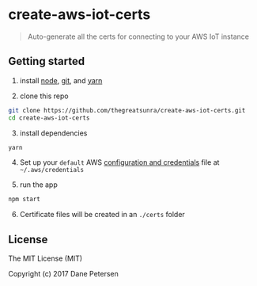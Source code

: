 # create-aws-iot-certs

> Auto-generate all the certs for connecting to your AWS IoT instance

## Getting started

1) install [node](https://nodejs.org/en/), [git](https://git-scm.com/downloads), and [yarn](https://yarnpkg.com/lang/en/docs/install/)

2) clone this repo

```bash
git clone https://github.com/thegreatsunra/create-aws-iot-certs.git
cd create-aws-iot-certs
```

3) install dependencies

```bash
yarn
```

4) Set up your `default` AWS [configuration and credentials](https://docs.aws.amazon.com/cli/latest/userguide/cli-config-files.html) file at `~/.aws/credentials`

5) run the app

```bash
npm start
```

6) Certificate files will be created in an `./certs` folder

## License

The MIT License (MIT)

Copyright (c) 2017 Dane Petersen
